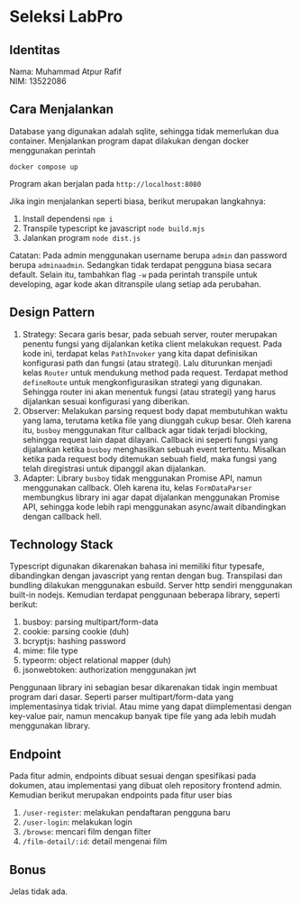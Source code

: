 # Seleksi LabPro

## Identitas
Nama: Muhammad Atpur Rafif  
NIM: 13522086  

## Cara Menjalankan
Database yang digunakan adalah sqlite, sehingga tidak memerlukan dua container. Menjalankan program dapat dilakukan dengan docker menggunakan perintah  
```
docker compose up
```
Program akan berjalan pada `http://localhost:8080`

Jika ingin menjalankan seperti biasa, berikut merupakan langkahnya:
1. Install dependensi `npm i`
1. Transpile typescript ke javascript `node build.mjs`
1. Jalankan program `node dist.js`

Catatan: Pada admin menggunakan username berupa `admin` dan password berupa `adminaadmin`. Sedangkan tidak terdapat pengguna biasa secara default. Selain itu, tambahkan flag `-w` pada perintah transpile untuk developing, agar kode akan ditranspile ulang setiap ada perubahan.

## Design Pattern
1. Strategy: Secara garis besar, pada sebuah server, router merupakan penentu fungsi yang dijalankan ketika client melakukan request. Pada kode ini, terdapat kelas `PathInvoker` yang kita dapat definisikan konfigurasi path dan fungsi (atau strategi). Lalu diturunkan menjadi kelas `Router` untuk mendukung method pada request. Terdapat method `defineRoute` untuk mengkonfigurasikan strategi yang digunakan. Sehingga router ini akan menentuk fungsi (atau strategi) yang harus dijalankan sesuai konfigurasi yang diberikan.
1. Observer: Melakukan parsing request body dapat membutuhkan waktu yang lama, terutama ketika file yang diunggah cukup besar. Oleh karena itu, `busboy` menggunakan fitur callback agar tidak terjadi blocking, sehingga request lain dapat dilayani. Callback ini seperti fungsi yang dijalankan ketika `busboy` menghasilkan sebuah event tertentu. Misalkan ketika pada request body ditemukan sebuah field, maka fungsi yang telah diregistrasi untuk dipanggil akan dijalankan.
1. Adapter: Library `busboy` tidak menggunakan Promise API, namun menggunakan callback. Oleh karena itu, kelas `FormDataParser` membungkus library ini agar dapat dijalankan menggunakan Promise API, sehingga kode lebih rapi menggunakan async/await dibandingkan dengan callback hell.

## Technology Stack
Typescript digunakan dikarenakan bahasa ini memiliki fitur typesafe, dibandingkan dengan javascript yang rentan dengan bug. Transpilasi dan bundling dilakukan menggunakan esbuild. Server http sendiri menggunakan built-in nodejs. Kemudian terdapat penggunaan beberapa library, seperti berikut:  
1. busboy: parsing multipart/form-data  
1. cookie: parsing cookie (duh)  
1. bcryptjs: hashing password  
1. mime: file type  
1. typeorm: object relational mapper (duh)  
1. jsonwebtoken: authorization menggunakan jwt  

Penggunaan library ini sebagian besar dikarenakan tidak ingin membuat program dari dasar. Seperti parser multipart/form-data yang implementasinya tidak trivial. Atau mime yang dapat diimplementasi dengan key-value pair, namun mencakup banyak tipe file yang ada lebih mudah menggunakan library.  

## Endpoint
Pada fitur admin, endpoints dibuat sesuai dengan spesifikasi pada dokumen, atau implementasi yang dibuat oleh repository frontend admin. Kemudian berikut merupakan endpoints pada fitur user bias  
1. `/user-register`: melakukan pendaftaran pengguna baru  
1. `/user-login`: melakukan login  
1. `/browse`: mencari film dengan filter  
1. `/film-detail/:id`: detail mengenai film  

## Bonus
Jelas tidak ada.
